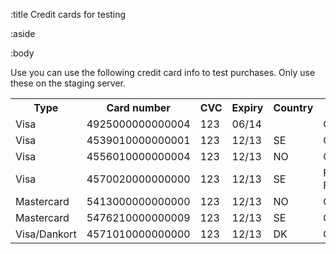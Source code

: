 :title Credit cards for testing

:aside

:body

Use you can use the following credit card info to test purchases. Only use these
on the staging server.

<table class="table table-striped table-hover">
  <tr>
    <th>Type</th>
    <th>Card number</th>
    <th>CVC</th>
    <th>Expiry</th>
    <th>Country</th>
    <th>Result</th>
  </tr>
  <tr>
    <td>Visa</td>
    <td>4925000000000004</td>
    <td>123</td>
    <td>06/14</td>
    <td></td>
    <td>OK</td>
  </tr>
  <tr>
    <td>Visa</td>
    <td>4539010000000001</td>
    <td>123</td>
    <td>12/13</td>
    <td>SE</td>
    <td>OK</td>
  </tr>
  <tr>
    <td>Visa</td>
    <td>4556010000000004</td>
    <td>123</td>
    <td>12/13</td>
    <td>NO</td>
    <td>OK</td>
  </tr>
  <tr>
    <td>Visa</td>
    <td>4570020000000000</td>
    <td>123</td>
    <td>12/13</td>
    <td>SE</td>
    <td>Financial Failure</td>
  </tr>
  <tr>
    <td>Mastercard</td>
    <td>5413000000000000</td>
    <td>123</td>
    <td>12/13</td>
    <td>NO</td>
    <td>OK</td>
  </tr>
  <tr>
    <td>Mastercard</td>
    <td>5476210000000009</td>
    <td>123</td>
    <td>12/13</td>
    <td>SE</td>
    <td>OK</td>
  </tr>
  <tr>
    <td>Visa/Dankort</td>
    <td>4571010000000000</td>
    <td>123</td>
    <td>12/13</td>
    <td>DK</td>
    <td>OK</td>
  </tr>
</table>

